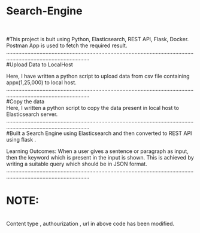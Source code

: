 # Search-Engine
<br>

#This project is buit using Python, Elasticsearch, REST API, Flask, Docker. Postman App is used to fetch the required result.
<br>
...................................................................................................................................................................................
<br>
#Upload Data to LocalHost
<br>

Here, I have written a python script to upload data from csv file containing appx(1,25,000) to local host.
<br>
...................................................................................................................................................................................
<br>
#Copy the data 
<br>
Here, I written a python script to copy the data present in local host to Elasticsearch server.
<br>
...................................................................................................................................................................................
<br>
#Built a Search Engine using Elasticsearch and then converted to REST API using flask .
<br>

Learning Outcomes: When a user gives a sentence or paragraph as input, then the keyword which 
is present in the input is shown. This is achieved by writing a suitable query which should be in JSON format. 
<br>
...................................................................................................................................................................................
# NOTE:
<br>
Content type , authourization , url in above code has been modified.
